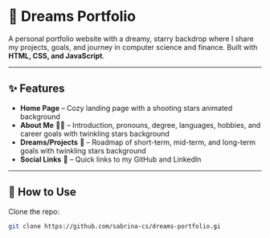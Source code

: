 # 🌌 Dreams Portfolio

A personal portfolio website with a dreamy, starry backdrop where I share my projects, goals, and journey in computer science and finance.
Built with **HTML, CSS, and JavaScript**.

---

## ✨ Features
- **Home Page** – Cozy landing page with a shooting stars animated background
- **About Me** 👩‍💻 – Introduction, pronouns, degree, languages, hobbies, and career goals with twinkling stars background
- **Dreams/Projects** 🚀 – Roadmap of short-term, mid-term, and long-term goals with twinkling stars background
- **Social Links** 🔗 – Quick links to my GitHub and LinkedIn

---

## 📂 How to Use
Clone the repo:
   ```bash
   git clone https://github.com/sabrina-cs/dreams-portfolio.gi

